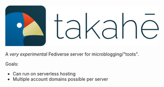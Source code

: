 ![takahē](static/img/logo-128.png)

A *very experimental* Fediverse server for microblogging/"toots".

Goals:

* Can run on serverless hosting
* Multiple account domains possible per server
